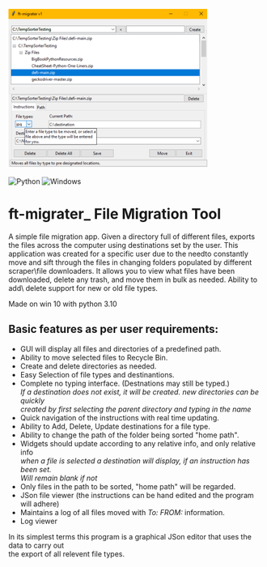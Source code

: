 
![](ft-migrater3_crop(2).png)<br><br>
![Python](https://img.shields.io/badge/python-3670A0?style=for-the-badge&logo=python&logoColor=ffdd54)
![Windows](https://img.shields.io/badge/Windows-0078D6?style=for-the-badge&logo=windows&logoColor=white)

# ft-migrater_    File Migration Tool

A simple file migration app. Given a directory full of different files, exports the  files across the computer using destinations set by the user. This application was created for a specific user due to the needto constantly move and sift through the files in changing folders populated by different scraper\file downloaders. It  allows you to view what files have been downloaded, delete any trash, and move them in bulk as needed. Ability to add\ delete support for new or old file types.

Made on win 10 with python 3.10
       
  ## Basic features as per user requirements: 
  
   - GUI will display all files and directories of a predefined path. 
   - Ability to move selected files to Recycle Bin. 
   - Create and delete directories as needed.
   - Easy Selection of file types and destinantions. 
   - Complete no typing interface. (Destnations may still be typed.)<br>
     *If a destination does not exist, it will be created. new directories can be quickly<br> 
     created by first selecting the parent directory and typing in the name*
   - Quick navigation of the instructions with real time updating. 
   - Ability to Add, Delete, Update destinations for a file type.
   - Ability to change the path of the folder being sorted "home path".
   - Widgets should update according to any relative info, and only relative info<br>
     *when a file is selected a destination will display, if an instruction has been set.<br>
     Will remain blank if not*
   - Only files in the path to be sorted, "home path" will be regarded.
   - JSon file viewer (the instructions can be hand edited and the program will adhere)
   - Maintains a log of all files moved with *To: FROM:* information.
   - Log viewer
   
 In its simplest terms this program is a graphical JSon editor that uses the data to carry out <br>
 the export of all relevent file types. 
